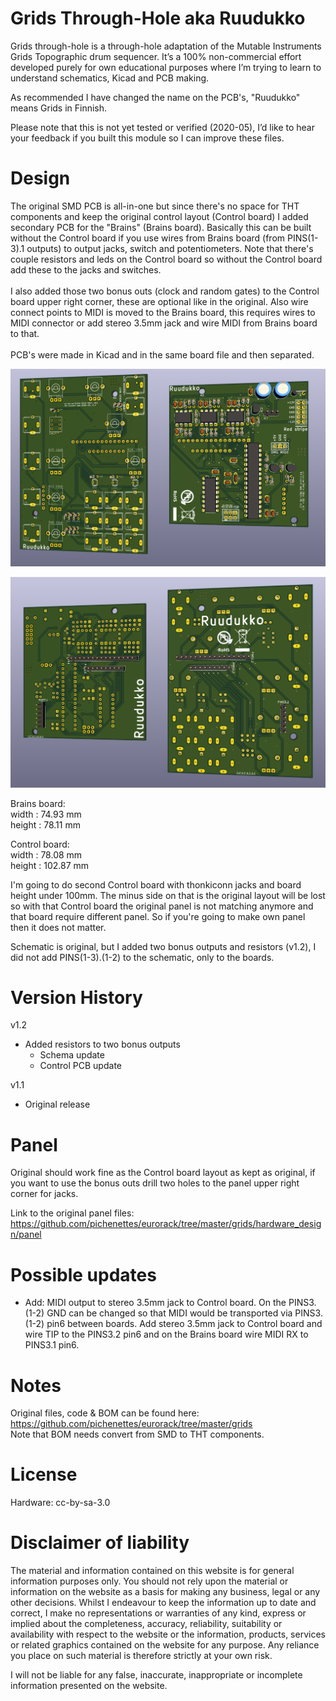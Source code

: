 # Grids Through-Hole aka Ruudukko

Grids through-hole is a through-hole adaptation of the Mutable Instruments Grids Topographic drum sequencer. It’s a 100% non-commercial effort developed purely for own educational purposes where I’m trying to learn to understand schematics, Kicad and PCB making.

As recommended I have changed the name on the PCB's, "Ruudukko" means Grids in Finnish.

Please note that this is not yet tested or verified (2020-05), I’d like to hear your feedback if you built this module so I can improve these files.

# Design
The original SMD PCB is all-in-one but since there's no space for THT components and keep the original control layout (Control board) I added secondary PCB for the "Brains" (Brains board). Basically this can be built without the Control board if you use wires from Brains board (from PINS(1-3).1 outputs) to output jacks, switch and potentiometers. Note that there's couple resistors and leds on the Control board so without the Control board add these to the jacks and switches.
<br><br>I also added those two bonus outs (clock and random gates) to the Control board upper right corner, these are optional like in the original. Also wire connect points to MIDI is moved to the Brains board, this requires wires to MIDI connector or add stereo 3.5mm jack and wire MIDI from Brains board to that.
<br><br>PCB's were made in Kicad and in the same board file and then separated.

![image of THT-v1.1 front side](https://github.com/moioonjake/Grids-Through-Hole/blob/master/grids_v02-THT-v1.2-front.png)

![image of THT-v1.1 back side](https://github.com/moioonjake/Grids-Through-Hole/blob/master/grids_v02-THT-v1.2-back.png)

Brains board:<br>
width : 74.93 mm<br>
height : 78.11 mm

Control board:<br>
width : 78.08 mm<br>
height : 102.87 mm

I'm going to do second Control board with thonkiconn jacks and board height under 100mm. The minus side on that is the original layout will be lost so with that Control board the original panel is not matching anymore and that board require different panel. So if you're going to make own panel then it does not matter.

Schematic is original, but I added two bonus outputs and resistors (v1.2), I did not add PINS(1-3).(1-2) to the schematic, only to the boards.

# Version History
v1.2
- Added resistors to two bonus outputs
  - Schema update
  - Control PCB update
  
v1.1
- Original release

# Panel
Original should work fine as the Control board layout as kept as original, if you want to use the bonus outs drill two holes to the panel upper right corner for jacks.

Link to the original panel files: https://github.com/pichenettes/eurorack/tree/master/grids/hardware_design/panel

# Possible updates
- Add: MIDI output to stereo 3.5mm jack to Control board. On the PINS3.(1-2) GND can be changed so that MIDI would be transported via PINS3.(1-2) pin6 between boards. Add stereo 3.5mm jack to Control board and wire TIP to the PINS3.2 pin6 and on the Brains board wire MIDI RX to PINS3.1 pin6.

# Notes
Original files, code & BOM can be found here: https://github.com/pichenettes/eurorack/tree/master/grids
<br>Note that BOM needs convert from SMD to THT components.

# License
Hardware: cc-by-sa-3.0

# Disclaimer of liability
The material and information contained on this website is for general information purposes only. You should not rely upon the material or information on the website as a basis for making any business, legal or any other decisions.
Whilst I endeavour to keep the information up to date and correct, I make no representations or warranties of any kind, express or implied about the completeness, accuracy, reliability, suitability or availability with respect to the website or the information, products, services or related graphics contained on the website for any purpose. Any reliance you place on such material is therefore strictly at your own risk.

I will not be liable for any false, inaccurate, inappropriate or incomplete information presented on the website.
